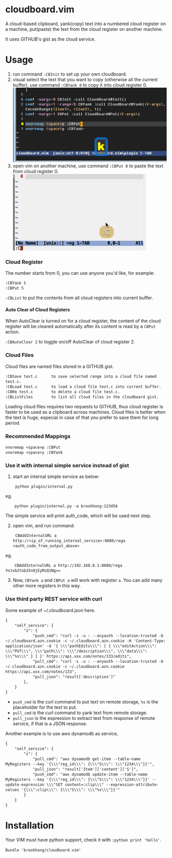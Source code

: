 # cloudboard.vim

A cloud-based clipboard, yank(copy) text into a numbered cloud register on a machine, put(paste) the text from the cloud register on another machine.

It uses GITHUB's gist as the cloud service.

# Usage

1. run command `:CBInit` to set up your own cloudboard.
2. visual select the text that you want to copy (otherwise all the current buffer), use command `:CBYank 0` to copy it into cloud register 0.
![CBYank](https://raw.githubusercontent.com/brookhong/brookhong.github.io/master/assets/images/cbyank.gif)
3. open vim on another machine, use command `:CBPut 0` to paste the text from cloud register 0.
![CBPut](https://raw.githubusercontent.com/brookhong/brookhong.github.io/master/assets/images/cbput.gif)


### Cloud Register

The number starts from 0, you can use anyone you'd like, for example:

    :CBYank 5
    :CBPut 5


`:CBList` to put the contents from all cloud registers into current buffer.

#### Auto Clear of Cloud Registers

When AutoClear is turned on for a cloud register, the content of the cloud register will be cleared automatically after its content is read by a `CBPut` action.

`:CBAutoClear 2` to toggle on/off AutoClear of cloud register 2.

### Cloud Files

Cloud files are named files stored in a GITHUB gist.

    :CBSave test.c      to save selected range into a cloud file named test.c.
    :CBLoad test.c      to load a cloud file test.c into current buffer.
    :CBRm test.c        to delete a cloud file test.c.
    :CBListFiles        to list all cloud files in the cloudboard gist.

Loading cloud files requires two requests to GITHUB, thus cloud register is faster to be used as a clipboard across machines.
Cloud files is better when the text is huge, especial in case of that you prefer to save them for long period.

### Recommended Mappings

    nnoremap <space>p :CBPut 
    vnoremap <space>y :CBYank 

### Use it with internal simple service instead of gist

1. start an internal simple service as below:

        python plugin/internal.py
eg.

        python plugin/internal.py -a brookhong:123456
The simple service will print auth_code, which will be used next step.

2. open vim, and run command:

        CBAddInternalURL a http://<ip_of_running_internal_service>:8080/rega <auth_code_from_output_above>
eg.

        CBAddInternalURL a http://192.168.0.1:8080/rega YnJvb2tob25nOjEyMzQ1Ng==

3. Now, `CBYank a` and `CBPut a` will work with register `a`. You can add many other more registers in this way.

### Use third party REST service with curl

Some example of ~/.cloudboard.json here.

    {
        "self_service": {
            "z": {
                "push_cmd": "curl -s -u : --anyauth --location-trusted -b ~/.cloudboard.azn.cookie -c ~/.cloudboard.azn.cookie -H 'Content-Type: application/json' -d '{ \\\"pathEdits\\\": [ { \\\"editAction\\\": \\\"PUT\\\", \\\"path\\\": \\\"/description\\\", \\\"data\\\": \\\"%s\\\" } ] }' https://api.xxx.com/notes/133/edits",
                "pull_cmd": "curl -s -u : --anyauth --location-trusted -b ~/.cloudboard.azn.cookie -c ~/.cloudboard.azn.cookie https://api.xxx.com/notes/133",
                "pull_json": "result['description']"
            },
        }
    }

* `push_cmd` is the curl command to put text on remote storage, `%s` is the placeholder for the text to put.
* `pull_cmd` is the curl command to yank text from remote storage.
* `pull_json` is the expression to extract text from response of remote service, if that is a JSON response.

Another example is to use aws dynamodb as service,

    {
        "self_service": {
            "z": {
                "pull_cmd": "aws dynamodb get-item --table-name MyRegisters --key '{\\\"reg_id\\\": {\\\"S\\\": \\\"1234\\\"}}'",
                "pull_json": "result['Item']['content']['S']",
                "push_cmd": "aws dynamodb update-item --table-name MyRegisters --key '{\\\"reg_id\\\": {\\\"S\\\": \\\"1234\\\"}}' --update-expression \\\"SET content=:clip\\\" --expression-attribute-values '{\\\":clip\\\": {\\\"S\\\": \\\"%s\\\"}}'"
            }
        }
    }

# Installation

Your VIM must have python support, check it with `:python print 'hello'`.

`Bundle 'brookhong/cloudboard.vim'`
